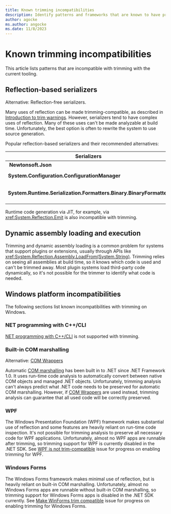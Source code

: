 ```yaml
---
title: Known trimming incompatibilities
description: Identify patterns and frameworks that are known to have problems with trimming
author: agocke
ms.author: angocke
ms.date: 11/8/2023
---
```

# Known trimming incompatibilities

This article lists patterns that are incompatible with trimming with the current tooling.

## Reflection-based serializers

Alternative: Reflection-free serializers.

Many uses of reflection can be made trimming-compatible, as described in [Introduction to trim warnings](fixing-warnings.md). However, serializers tend to have complex uses of reflection. Many of these uses can't be made analyzable at build time. Unfortunately, the best option is often to rewrite the system to use source generation.

Popular reflection-based serializers and their recommended alternatives:

| Serializers | Alternative |
| :---------: | :---------: |
| **Newtonsoft.Json** `                                            ` | [Source generated `System.Text.Json`](../../../standard/serialization/system-text-json/source-generation.md)    |
| **System.Configuration.ConfigurationManager** `                  ` | [Source generated `Microsoft.Extensions.Configuration`](https://github.com/dotnet/runtime/issues/44493) |
| **System.Runtime.Serialization.Formatters.Binary.BinaryFormatter** | [Migrate away from BinaryFormatter serialization due to its security and reliability flaws.](../../compatibility/serialization/7.0/binaryformatter-apis-produce-errors.md#recommended-action) |

Runtime code generation via JIT, for example, via <xref:System.Reflection.Emit> is also incompatible with trimming.

## Dynamic assembly loading and execution

Trimming and dynamic assembly loading is a common problem for systems that support plugins or extensions, usually through APIs like <xref:System.Reflection.Assembly.LoadFrom(System.String)>. Trimming relies on seeing all assemblies at build time, so it knows which code is used and can't be trimmed away. Most plugin systems load third-party code dynamically, so it's not possible for the trimmer to identify what code is needed.

## Windows platform incompatibilities

The following sections list known incompatibilities with trimming on Windows.

### NET programming with C++/CLI

[NET programming with C++/CLI](/cpp/dotnet/dotnet-programming-with-cpp-cli-visual-cpp) is not supported with trimming.

### Built-in COM marshalling

Alternative: [COM Wrappers](../../../standard/native-interop/com-wrappers.md)

Automatic [COM marshalling](../../../standard/native-interop/cominterop.md) has been built in to .NET since .NET Framework 1.0. It uses run-time code analysis to automatically convert between native COM objects and managed .NET objects. Unfortunately, trimming analysis can't always predict what .NET code needs to be preserved for automatic COM marshalling. However, if [COM Wrappers](../../../standard/native-interop/com-wrappers.md) are used instead, trimming analysis can guarantee that all used code will be correctly preserved.

### WPF

The Windows Presentation Foundation (WPF) framework makes substantial use of reflection and some features are heavily reliant on run-time code inspection. It's not possible for trimming analysis to preserve all necessary code for WPF applications. Unfortunately, almost no WPF apps are runnable after trimming, so trimming support for WPF is currently disabled in the .NET SDK. See [WPF is not trim-compatible](https://github.com/dotnet/wpf/issues/3811) issue for progress on enabling trimming for WPF.

### Windows Forms

The Windows Forms framework makes minimal use of reflection, but is heavily reliant on built-in COM marshalling. Unfortunately, almost no Windows Forms apps are runnable without built-in COM marshalling, so trimming support for Windows Forms apps is disabled in the .NET SDK currently. See [Make WinForms trim compatible](https://github.com/dotnet/winforms/issues/4649) issue for progress on enabling trimming for Windows Forms.
